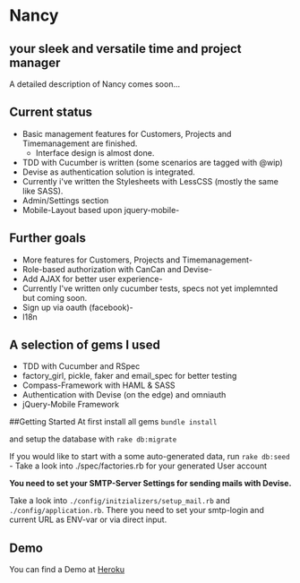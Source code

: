 # Nancy
## your sleek and versatile time and project manager
A detailed description of Nancy comes soon...

## Current status
  - Basic management features for Customers, Projects and Timemanagement are finished.
	- Interface design is almost done.
  - TDD with Cucumber is written (some scenarios are tagged with @wip)
  - Devise as authentication solution is integrated.
  - Currently i've written the Stylesheets with LessCSS (mostly the same like SASS).
  - Admin/Settings section
  - Mobile-Layout based upon jquery-mobile-

## Further goals
  - More features for Customers, Projects and Timemanagement-
  - Role-based authorization with CanCan and Devise-
  - Add AJAX for better user experience-
  - Currently I've written only cucumber tests, specs not yet implemnted but coming soon.
  - Sign up via oauth (facebook)-
  - l18n

## A selection of gems I used
  - TDD with Cucumber and RSpec
  - factory_girl, pickle, faker and email_spec for better testing
  - Compass-Framework with HAML & SASS
  - Authentication with Devise (on the edge) and omniauth
  - jQuery-Mobile Framework

##Getting Started
At first install all gems `bundle install`

and setup the database with `rake db:migrate`

If you would like to start with a some auto-generated data, run `rake db:seed` - Take a look into ./spec/factories.rb for your generated User account


**You need to set your SMTP-Server Settings for sending mails with Devise.**

Take a look into `./config/initzializers/setup_mail.rb` and `./config/application.rb`. There you need to set your smtp-login and current URL as ENV-var or via direct input.

## Demo
You can find a Demo at [Heroku](http://nancy.heroku.com "Nancy at Heroku")
